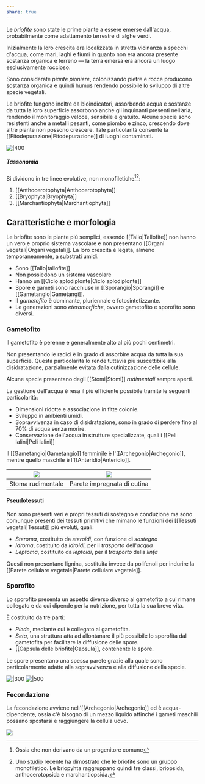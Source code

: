 ```yaml
---
share: true
---
```

Le *briofite* sono state le prime piante a essere emerse dall'acqua, probabilmente come adattamento terrestre di alghe verdi.

Inizialmente la loro crescita era localizzata in stretta vicinanza a specchi d'acqua, come mari, laghi e fiumi in quanto non era ancora presente sostanza organica e terreno — la terra emersa era ancora un luogo esclusivamente roccioso.

Sono considerate *piante pioniere*, colonizzando pietre e rocce producono sostanza organica e quindi humus rendendo possibile lo sviluppo di altre specie vegetali.

Le briofite fungono inoltre da bioindicatori, assorbendo acqua e sostanze da tutta la loro superficie assorbono anche gli inquinanti presenti nell’aria, rendendo il monitoraggio veloce, sensibile e gratuito.
Alcune specie sono resistenti anche a metalli pesanti, come piombo e zinco, crescendo dove altre piante non possono crescere. Tale particolarità consente la [[Fitodepurazione|Fitodepurazione]] di luoghi contaminati.

![|400](7fbe3e36c3416ad3a863bc1f136749dc_MD5%201.png)

##### Tassonomia
Si dividono in tre linee evolutive, non monofiletiche[^1][^2]: 
1. [[Anthocerotophyta|Anthocerotophyta]]
2. [[Bryophyta|Bryophyta]]
3. [[Marchantiophyta|Marchantiophyta]]

[^1]: Ossia che non derivano da un progenitore comune
[^2]: Uno [studio](https://bit.ly/3m3BcrE) recente ha dimostrato che le briofite sono un gruppo monofiletico. Le briopyhta raggruppano quindi tre classi, briopsida, anthocerotopsida e marchantiopsida.

## Caratteristiche e morfologia
Le briofite sono le piante più semplici, essendo [[Tallo|Tallofite]] non hanno un vero e proprio sistema vascolare e non presentano [[Organi vegetali|Organi vegetali]]. La loro crescita è legata, almeno temporaneamente, a substrati umidi.
- Sono [[Tallo|tallofite]]
- Non possiedono un sistema vascolare
- Hanno un [[Ciclo aplodiplonte|Ciclo aplodiplonte]]
- Spore e gameti sono racchiuse in [[Sporangio|Sporangi]] e [[Gametangio|Gametangi]].
- Il *gametofito* è dominante, pluriennale e fotosintetizzante. 
- Le generazioni sono *eteromorfiche*, ovvero gametofito e sporofito sono diversi.

### Gametofito
Il gametofito è perenne e generalmente alto al più pochi centimetri.

Non presentando le radici è in grado di assorbire acqua da tutta la sua superficie. Questa particolarità lo rende tuttavia più suscettibile alla disidratazione, parzialmente evitata dalla cutinizzazione delle cellule.

Alcune specie presentano degli [[Stomi|Stomi]] *rudimentali* sempre aperti.

La gestione dell'acqua è resa il più efficiente possibile tramite le seguenti particolarità:
- Dimensioni ridotte e associazione in fitte colonie.
- Sviluppo in ambienti umidi.
- Sopravvivenza in caso di disidratazione, sono in grado di perdere fino al 70% di acqua senza morire.
- Conservazione dell'acqua in strutture specializzate, quali i [[Peli Ialini|Peli Ialini]]

Il [[Gametangio|Gametangio]] femminile è l'[[Archegonio|Archegonio]], mentre quello maschile è l'[[Anteridio|Anteridio]].

| ![](6bf8398ee8a4332496ecb756abba9cbf_MD5%201.png) | ![](7c1151d048a1f9db504c4a0edfd664d3_MD5%201.png) |
|:------------------------------------:|:------------------------------------:|
|          Stoma rudimentale           |     Parete impregnata di cutina      |


#### Pseudotessuti
Non sono presenti veri e propri tessuti di sostegno e conduzione ma sono comunque presenti dei tessuti primitivi che mimano le funzioni dei [[Tessuti vegetali|Tessuti]] più evoluti, quali:
- *Steroma*, costituito da *steroidi*, con funzione di *sostegno*
- *Idroma*, costituito da *idroidi*, per il *trasporto* dell'*acqua*
- *Leptoma*, costituito da *leptoidi*, per il *trasporto* della *linfa*

Questi non presentano lignina, sostituita invece da polifenoli per indurire la [[Parete cellulare vegetale|Parete cellulare vegetale]].

### Sporofito
Lo sporofito presenta un aspetto diverso diverso al gametofito a cui rimane collegato e da cui dipende per la nutrizione, per tutta la sua breve vita.

È costituito da tre parti:
- *Piede*, mediante cui è collegato al gametofita.
- *Seta*, una struttura atta ad allontanare il più possibile lo sporofita dal gametofita per facilitare la diffusione delle spore.
- [[Capsula delle briofite|Capsula]], contenente le spore.

Le spore presentano una spessa parete grazie alla quale sono particolarmente adatte alla sopravvivenza e alla diffusione della specie.

![|300](66a8cce38e9c53e66eeb56d8431327d7_MD5%201.png)
![|500](bcf2ea176d50ed62ef00da10b66c222a_MD5%201.png)

### Fecondazione
La fecondazione avviene nell'[[Archegonio|Archegonio]] ed è acqua-dipendente, ossia c'è bisogno di un mezzo liquido affinché i gameti maschili possano spostarsi e raggiungere la cellula uovo.

![](d3cfbf100aa7dc796b5b5ad0a5d1cb37_MD5%201.png)